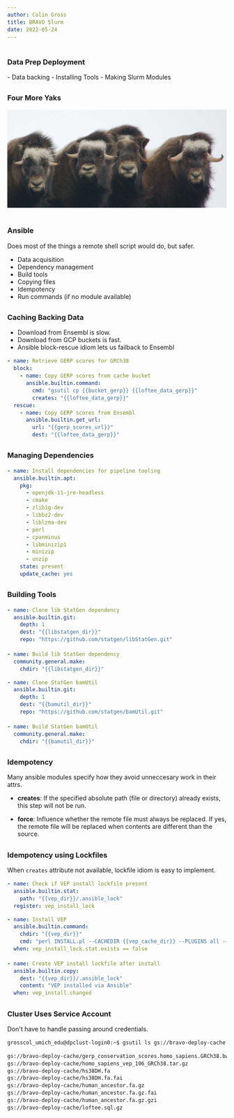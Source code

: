 ```yaml
---
author: Colin Gross
title: BRAVO Slurm
date: 2022-05-24
---
```


#
<h3>Data Prep Deployment</h3>
- Data backing
- Installing Tools
- Making Slurm Modules

##
### Four More Yaks
![Slow downloads, Dependencies, Configuration, Compiling](assets/four_yak_crop.jpg)

#
<h3>Ansible</h3>
Does most of the things a remote shell script would do, but safer.

- Data acquisition
- Dependency management
- Build tools
- Copying files
- Idempotency
- Run commands (if no module available)

##
### Caching Backing Data 

- Download from Ensembl is slow.
- Download from GCP buckets is fast.
- Ansible block-rescue idiom lets us failback to Ensembl

```yaml
- name: Retrieve GERP scores for GRCh38
  block:
    - name: Copy GERP scores from cache bucket
      ansible.builtin.command:
        cmd: "gsutil cp {{bucket_gerp}} {{loftee_data_gerp}}"
        creates: "{{loftee_data_gerp}}"
  rescue:
    - name: Copy GERP scores from Ensembl
      ansible.builtin.get_url:
        url: "{{gerp_scores_url}}"
        dest: "{{loftee_data_gerp}}"
```

##
### Managing Dependencies
```yaml
- name: Install dependencies for pipeline tooling
  ansible.builtin.apt:
    pkg:
      - openjdk-11-jre-headless
      - cmake
      - zlib1g-dev
      - libbz2-dev
      - liblzma-dev
      - perl
      - cpanminus
      - libminizip1
      - minizip
      - unzip
    state: present
    update_cache: yes
```

##
### Building Tools
```yaml
- name: Clone lib StatGen dependency 
  ansible.builtin.git:
    depth: 1
    dest: "{{libstatgen_dir}}"
    repo: "https://github.com/statgen/libStatGen.git"

- name: Build lib StatGen dependency 
  community.general.make:
    chdir: "{{libstatgen_dir}}"
```
```yaml
- name: Clone StatGen bamUtil 
  ansible.builtin.git:
    depth: 1
    dest: "{{bamutil_dir}}"
    repo: "https://github.com/statgen/bamUtil.git"

- name: Build StatGen bamUtil 
  community.general.make:
    chdir: "{{bamutil_dir}}"
```

##
### Idempotency
Many ansible modules specify how they avoid unneccesary work in their attrs.  

- **creates**: If the specified absolute path (file or directory) already exists, this step will not be run.

- **force**: Influence whether the remote file must always be replaced. If yes, the remote file will be replaced when contents are different than the source.

##
### Idempotency using Lockfiles
When `creates` attribute not available, lockfile idiom is easy to implement.
```yaml
- name: Check if VEP install lockfile present
  ansible.builtin.stat:
    path: "{{vep_dir}}/.ansible_lock"
  register: vep_install_lock
```
```yaml
- name: Install VEP
  ansible.builtin.command:
    chdir: "{{vep_dir}}"
    cmd: "perl INSTALL.pl --CACHEDIR {{vep_cache_dir}} --PLUGINS all --AUTO ap -q -n"
  when: vep_install_lock.stat.exists == false

- name: Create VEP install lockfile after install
  ansible.builtin.copy:
    dest: "{{vep_dir}}/.ansible_lock"
    content: "VEP installed via Ansible"
  when: vep_install.changed
```

##
### Cluster Uses Service Account

Don't have to handle passing around credentials.
```txt
grosscol_umich_edu@dpclust-login0:~$ gsutil ls gs://bravo-deploy-cache
```
```txt
gs://bravo-deploy-cache/gerp_conservation_scores.homo_sapiens.GRCh38.bw
gs://bravo-deploy-cache/homo_sapiens_vep_106_GRCh38.tar.gz
gs://bravo-deploy-cache/hs38DH.fa
gs://bravo-deploy-cache/hs38DH.fa.fai
gs://bravo-deploy-cache/human_ancestor.fa.gz
gs://bravo-deploy-cache/human_ancestor.fa.gz.fai
gs://bravo-deploy-cache/human_ancestor.fa.gz.gzi
gs://bravo-deploy-cache/loftee.sql.gz
```
